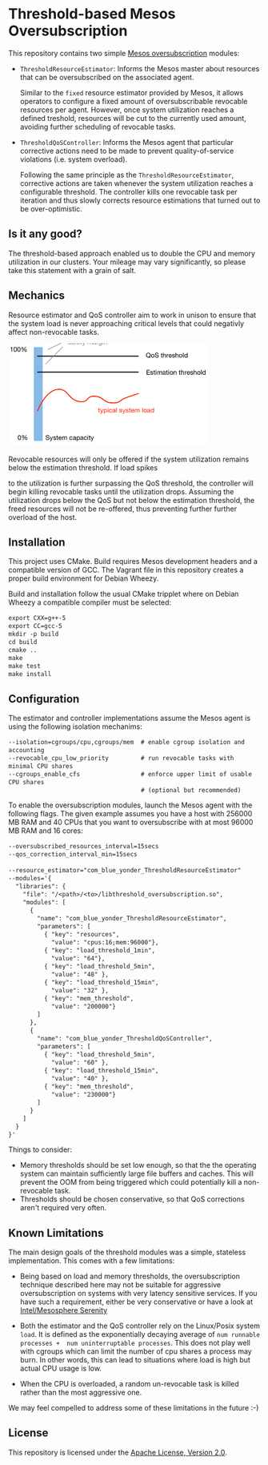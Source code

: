 Threshold-based Mesos Oversubscription
======================================

This repository contains two simple
[Mesos oversubscription](http://mesos.apache.org/documentation/latest/oversubscription/) modules:

* `ThresholdResourceEstimator`: Informs the Mesos master about resources that can be oversubscribed
  on the associated agent.

  Similar to the `fixed` resource estimator provided by Mesos, it allows operators to configure a
  fixed amount of oversubscribable revocable resources per agent. However, once system utilization
  reaches a defined treshold, resources will be cut to the currently used amount, avoiding further
  scheduling of revocable tasks.

* `ThresholdQoSController`: Informs the Mesos agent that particular corrective actions need to be
  made to prevent quality-of-service violations (i.e. system overload).

  Following the same principle as the `ThresholdResourceEstimator`, corrective actions are taken
  whenever the system utilization reaches a configurable threshold. The controller kills one
  revocable task per iteration and thus slowly corrects resource estimations that turned out to be
  over-optimistic.


Is it any good?
---------------

The threshold-based approach enabled us to double the CPU and memory utilization in our clusters.
Your mileage may vary significantly, so please take this statement with a grain of salt.


Mechanics
---------

Resource estimator and QoS controller aim to work in unison to ensure that the system load is never
approaching critical levels that could negativly affect non-revocable tasks.

![threshold mechanics](docs/mechanics.png)

Revocable resources will only be offered if the system utilization remains below the estimation
threshold. If load spikes


 to the utilization is further surpassing the QoS threshold, the controller will begin
killing revocable tasks until the utilization drops. Assuming the utilization drops below the
QoS but not below the estimation threshold, the freed resources will not be re-offered, thus
preventing further further overload of the host.


Installation
------------

This project uses CMake. Build requires Mesos development headers and a compatible version of GCC.
The Vagrant file in this repository creates a proper build environment for Debian Wheezy.

Build and installation follow the usual CMake tripplet where on Debian Wheezy a compatible compiler
must be selected:

    export CXX=g++-5
    export CC=gcc-5
    mkdir -p build
    cd build
    cmake ..
    make
    make test
    make install


Configuration
-------------

The estimator and controller implementations assume the Mesos agent is using the following isolation
mechanims:

    --isolation=cgroups/cpu,cgroups/mem  # enable cgroup isolation and accounting
    --revocable_cpu_low_priority         # run revocable tasks with minimal CPU shares
    --cgroups_enable_cfs                 # enforce upper limit of usable CPU shares
                                         # (optional but recommended)

To enable the oversubscription modules, launch the Mesos agent with the following flags. The given
example assumes you have a host with 256000 MB RAM and 40 CPUs that you want to oversubscribe with
at most 96000 MB RAM and 16 cores:

    --oversubscribed_resources_interval=15secs
    --qos_correction_interval_min=15secs

    --resource_estimator="com_blue_yonder_ThresholdResourceEstimator"
    --modules='{
      "libraries": {
        "file": "/<path>/<to>/libthreshold_oversubscription.so",
        "modules": [
          {
            "name": "com_blue_yonder_ThresholdResourceEstimator",
            "parameters": [
              { "key": "resources",
                "value": "cpus:16;mem:96000"},
              { "key": "load_threshold_1min",
                "value": "64"},
              { "key": "load_threshold_5min",
                "value": "48" },
              { "key": "load_threshold_15min",
                "value": "32" },
              { "key": "mem_threshold",
                "value": "200000"}
            ]
          },
          {
            "name": "com_blue_yonder_ThresholdQoSController",
            "parameters": [
              { "key": "load_threshold_5min",
                "value": "60" },
              { "key": "load_threshold_15min",
                "value": "40" },
              { "key": "mem_threshold",
                "value": "230000"}
            ]
          }
        ]
      }
    }'


Things to consider:

* Memory thresholds should be set low enough, so that the the operating system can maintain
  sufficiently large file buffers and caches. This will prevent the OOM from being triggered
  which could potentially kill a non-revocable task.
* Thresholds should be chosen conservative, so that QoS corrections aren't required very often.


Known Limitations
-----------------

The main design goals of the threshold modules was a simple, stateless implementation.
This comes with a few limitations:

* Being based on load and memory thresholds, the oversubscription technique described here
  may not be suitable for aggressive oversubscription on systems with very latency sensitive
  services. If you have such a requirement, either be very conservative or have a look at
  [Intel/Mesosphere Serenity](https://github.com/mesosphere/serenity)

* Both the estimator and the QoS controller rely on the Linux/Posix system `load`. It is defined as
  the exponentially decaying average of `num runnable processes +  num uninterruptable processes`.
  This does not play well with cgroups which can limit the number of cpu shares a process may burn.
  In other words, this can lead to situations where load is high but actual CPU usage is low.

* When the CPU is overloaded, a random un-revocable task is killed rather than the most aggressive
  one.

We may feel compelled to address some of these limitations in the future :-)


License
-------

This repository is licensed under the [Apache License, Version 2.0](http://www.apache.org/licenses/LICENSE-2.0).

